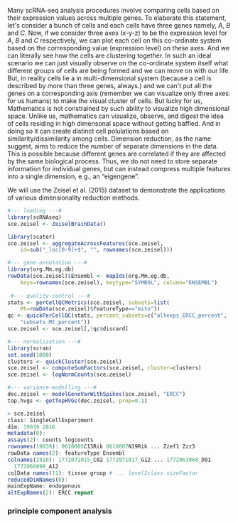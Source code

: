 Many scRNA-seq analysis procedures involve comparing cells based on their expression values across multiple genes. To elaborate this statement, let's consider a bunch of cells and each cells have three genes namely, $A$, $B$ and $C$. Now, if we consider three axes (x-y-z) to be the expression level for $A$, $B$ and $C$ respectively, we can plot each cell on this co-ordinate system based on the corresponding value (expression level) on these axes. And we can literally see how the cells are clustering together. In such an ideal scenario we can just visually observe on the co-ordinate system itself what different groups of cells are being formed and we can move on with our life. But, in reality cells lie a in multi-dimensional system (because a cell is described by more than three genes, always.) and we can't put all the genes on a corresponding axis (remember we can visualize only three axes: for us humans) to make the visual cluster of cells. But lucky for us, Mathematics is not constrained by such ability to visualize high dimensional space. Unlike us, mathematics can visualize, observe, and digest the idea of cells residing in high dimensonal space without getting baffled. And in doing so it can create distinct cell polulations based on similarity/dissimilarity among cells. Dimension reduction, as the name suggest, aims to reduce the number of separate dimensions in the data. This is possible because different genes are correlated if they are affected by the same biological process. Thus, we do not need to store separate information for individual genes, but can instead compress multiple features into a single dimension, e.g., an “eigengene”. 

We will use the Zeisel et al. (2015) dataset to demonstrate the applications of various dimensionality reduction methods.

```r
#--- loading ---#
library(scRNAseq)
sce.zeisel <- ZeiselBrainData()

library(scater)
sce.zeisel <- aggregateAcrossFeatures(sce.zeisel, 
    id=sub("_loc[0-9]+$", "", rownames(sce.zeisel)))

#--- gene-annotation ---#
library(org.Mm.eg.db)
rowData(sce.zeisel)$Ensembl <- mapIds(org.Mm.eg.db, 
    keys=rownames(sce.zeisel), keytype="SYMBOL", column="ENSEMBL")
 
 #--- quality-control ---#
stats <- perCellQCMetrics(sce.zeisel, subsets=list(
    Mt=rowData(sce.zeisel)$featureType=="mito"))
qc <- quickPerCellQC(stats, percent_subsets=c("altexps_ERCC_percent", 
    "subsets_Mt_percent"))
sce.zeisel <- sce.zeisel[,!qc$discard]

#--- normalization ---#
library(scran)
set.seed(1000)
clusters <- quickCluster(sce.zeisel)
sce.zeisel <- computeSumFactors(sce.zeisel, cluster=clusters) 
sce.zeisel <- logNormCounts(sce.zeisel)

#--- variance-modelling ---#
dec.zeisel <- modelGeneVarWithSpikes(sce.zeisel, "ERCC")
top.hvgs <- getTopHVGs(dec.zeisel, prop=0.1)
```

```r
> sce.zeisel
class: SingleCellExperiment 
dim: 19839 2816 
metadata(0):
assays(2): counts logcounts
rownames(19839): 0610005C13Rik 0610007N19Rik ... Zzef1 Zzz3
rowData names(2): featureType Ensembl
colnames(2816): 1772071015_C02 1772071017_G12 ... 1772063068_D01
  1772066098_A12
colData names(11): tissue group # ... level2class sizeFactor
reducedDimNames(0):
mainExpName: endogenous
altExpNames(2): ERCC repeat
```

### principle component analysis




